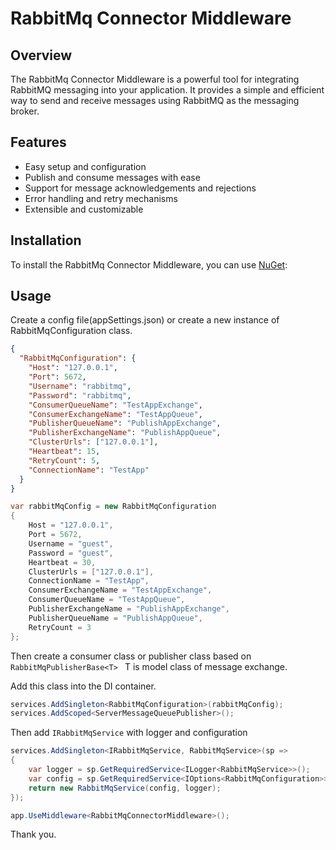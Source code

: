 # RabbitMq Connector Middleware

## Overview

The RabbitMq Connector Middleware is a powerful tool for integrating RabbitMQ messaging into your application. It provides a simple and efficient way to send and receive messages using RabbitMQ as the messaging broker.

## Features

- Easy setup and configuration
- Publish and consume messages with ease
- Support for message acknowledgements and rejections
- Error handling and retry mechanisms
- Extensible and customizable

## Installation

To install the RabbitMq Connector Middleware, you can use [NuGet](https://www.nuget.org/packages/RabbitMQClientLibrary/1.0.1):

## Usage

Create a config file(appSettings.json) or create a new instance of RabbitMqConfiguration class.

```json
{
  "RabbitMqConfiguration": {
    "Host": "127.0.0.1",
    "Port": 5672,
    "Username": "rabbitmq",
    "Password": "rabbitmq",
    "ConsumerQueueName": "TestAppExchange",
    "ConsumerExchangeName": "TestAppQueue",
    "PublisherQueueName": "PublishAppExchange",
    "PublisherExchangeName": "PublishAppQueue",
    "ClusterUrls": ["127.0.0.1"],
    "Heartbeat": 15,
    "RetryCount": 5,
    "ConnectionName": "TestApp"
  }
}
```

```c#
var rabbitMqConfig = new RabbitMqConfiguration
{
    Host = "127.0.0.1",
    Port = 5672,
    Username = "guest",
    Password = "guest",
    Heartbeat = 30,
    ClusterUrls = ["127.0.0.1"],
    ConnectionName = "TestApp",
    ConsumerExchangeName = "TestAppExchange",
    ConsumerQueueName = "TestAppQueue",
    PublisherExchangeName = "PublishAppExchange",
    PublisherQueueName = "PublishAppQueue",
    RetryCount = 3
};
```

Then create a consumer class or publisher class based on `RabbitMqPublisherBase<T> ` T is model class of message exchange.

Add this class into the DI container.

```c#
services.AddSingleton<RabbitMqConfiguration>(rabbitMqConfig);
services.AddScoped<ServerMessageQueuePublisher>();
```

Then add `IRabbitMqService` with logger and configuration

```c#
services.AddSingleton<IRabbitMqService, RabbitMqService>(sp =>
{
    var logger = sp.GetRequiredService<ILogger<RabbitMqService>>();
    var config = sp.GetRequiredService<IOptions<RabbitMqConfiguration>>().Value;
    return new RabbitMqService(config, logger);
});
```

```c#
app.UseMiddleware<RabbitMqConnectorMiddleware>();
```

Thank you.
